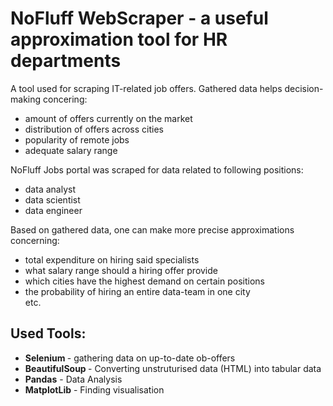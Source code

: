 <h1> NoFluff WebScraper - a useful approximation tool for HR departments </h1>

A tool used for scraping IT-related job offers. Gathered data helps decision-making concering:
<ul>
  <li>  amount of offers currently on the market </li>
  <li>  distribution of offers across cities </li>
  <li> popularity of remote jobs</li>
  <li> adequate salary range</li>
</ul>

NoFluff Jobs portal was scraped for data related to following positions:
<ul>
  <li> data analyst</li>
  <li> data scientist</li>
  <li> data engineer</li>
</ul>

Based on gathered data, one can make more precise approximations concerning:

<ul>
  <li> total expenditure on hiring said specialists</li>
  <li> what salary range should a hiring offer provide</li>
  <li> which cities have the highest demand on certain positions</li>
  <li> the probability of hiring an entire data-team in one city</li>
  etc.
</ul>

<h2> Used Tools: </h2>

<ul>
  <li> <b>Selenium </b> - gathering data on up-to-date ob-offers</li>
  <li> <b>BeautifulSoup </b> - Converting unstruturised data (HTML) into tabular data</li>
  <li> <b>Pandas</b> - Data Analysis</li>
  <li> <b>MatplotLib</b> - Finding visualisation</li>
</ul>
